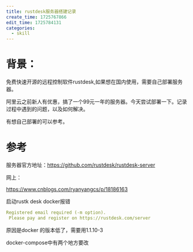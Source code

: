 ```yaml
---
title: rustdesk服务器搭建记录
create_time: 1725767866
edit_time: 1725784131
categories:
  - skill
---
```



# 背景：

免费快速开源的远程控制软件rustdesk,如果想在国内使用，需要自己部署服务器。

阿里云之前新人有优惠，搞了一个99元一年的服务器。今天尝试部署一下。记录过程中遇到的问题，以及如何解决。

有想自己部署的可以参考。

# 参考

服务器官方地址：https://github.com/rustdesk/rustdesk-server

网上：

https://www.cnblogs.com/ryanyangcs/p/18186163

启动rustk desk docker报错

```yaml
Registered email required (-m option). 
 Please pay and register on https://rustdesk.com/server
```

原因是docker 的版本低了，需要用1.1.10-3

docker-compose中有两个地方要改

